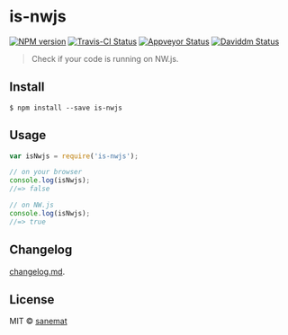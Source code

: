 # is-nwjs

[![NPM version][npm-image]][npm-url] [![Travis-CI Status][travis-image]][travis-url] [![Appveyor Status][appveyor-image]][appveyor-url] [![Daviddm Status][daviddm-image]][daviddm-url]

> Check if your code is running on NW.js.


## Install

```
$ npm install --save is-nwjs
```


## Usage

```js
var isNwjs = require('is-nwjs');

// on your browser
console.log(isNwjs);
//=> false

// on NW.js
console.log(isNwjs);
//=> true
```


## Changelog

[changelog.md](./changelog.md).


## License

MIT © [sanemat](http://sane.jp)


[travis-url]: https://travis-ci.org/pandawing/node-is-nwjs
[travis-image]: https://img.shields.io/travis/pandawing/node-is-nwjs/master.svg?style=flat-square&label=travis
[appveyor-url]: https://ci.appveyor.com/project/sanemat/node-is-nwjs/branch/master
[appveyor-image]: https://img.shields.io/appveyor/ci/sanemat/node-is-nwjs/master.svg?style=flat-square&label=appveyor
[npm-url]: https://npmjs.org/package/is-nwjs
[npm-image]: https://img.shields.io/npm/v/is-nwjs.svg?style=flat-square
[daviddm-url]: https://david-dm.org/pandawing/node-is-nwjs
[daviddm-image]: https://img.shields.io/david/pandawing/node-is-nwjs.svg?style=flat-square
